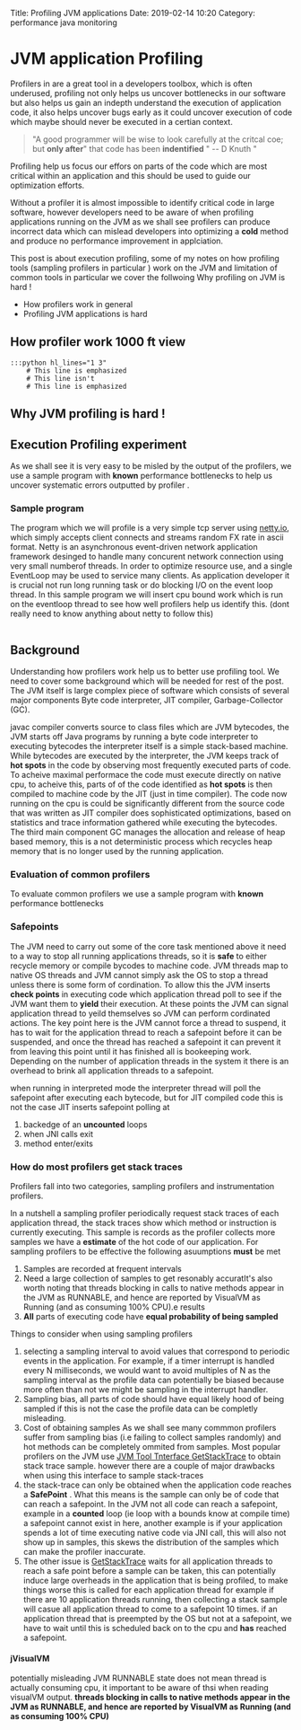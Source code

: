 Title: Profiling JVM applications
Date: 2019-02-14 10:20
Category: performance java monitoring
# JVM application Profiling 
Profilers in are a great tool in a developers toolbox, which is often underused, profiling not only helps us uncover bottlenecks in our software but also helps us gain an indepth understand the execution of application code, it also helps uncover bugs early as it could uncover execution of code which maybe should never be executed in a certian context.  

>"A good programmer will be wise to look carefully at the critcal coe; but **only after**" that code has been **indentified** " -- D Knuth
>"

Profiling help us focus our effors on parts of the code which are most critical within an application and this should be used to guide our optimization efforts.

Without a profiler it is almost impossible to identify critical code in large software, however developers need to be aware of when profiling applications running on the JVM as we shall see profilers can produce incorrect data which can mislead developers into optimizing a **cold** method and produce no performance improvement in applciation.

This post is about execution profiling, some of my notes on how profiling tools (sampling profilers in particular ) work on the JVM and limitation of common tools in particular we cover the follwoing Why profiling on JVM is hard !

* How profilers work in general
* Profiling JVM applications is hard 


## How profiler work 1000 ft view
```
:::python hl_lines="1 3"
    # This line is emphasized
    # This line isn't
    # This line is emphasized
```
<script src="https://gist.github.com/isaiah-perumalla/5f5b1587acb4fbcb20cf.js"></script>
## Why JVM profiling is hard !

## Execution Profiling experiment
As we shall see it is very easy to be misled by the output of the profilers, we use a sample program with **known** performance bottlenecks to help us uncover systematic errors outputted by profiler . 

### Sample program

The program which we will profile is a very simple tcp server using [netty.io](), which simply accepts client connects and streams random FX rate in ascii format. Netty is an asynchronous event-driven network application framework desinged to handle many concurent network connection using very small numberof threads. In order to optimize resource use, and a single EventLoop may be used to service many clients. As application developer it is crucial not run long running task or do blocking I/O on the event loop thread.
In this sample program we will insert cpu bound work which is run on the eventloop thread to see how well profilers help us identify this. (dont really need to know anything about netty to follow this)

```

```






## Background

Understanding how profilers work help us to better use profiling tool. We need to cover some background which will be needed for rest of the post.
The JVM itself is large complex piece of software which consists of several major components 
Byte code interpreter, JIT compiler, Garbage-Collector (GC).

javac compiler converts source to class files which are JVM bytecodes, the JVM starts off Java programs by running a byte code interpreter to executing bytecodes the interpreter itself is a simple stack-based machine. While bytecodes are executed by the interpreter, the JVM keeps track of **hot spots** in the code by observing most frequently executed parts of code. To acheive maximal performace the code must execute directly on native cpu, to acheive this, parts of of the code identified as **hot spots** is then compiled to machine code by the JIT (just in time compiler). The code now running on the cpu is could be significantly different from  the source code that was written as JIT compiler does sophisticated optimizations, based on statistics and trace information gathered while executing the bytecodes.
The third main component GC manages the allocation and release of heap based memory, this is a not deterministic process which recycles heap memory that is no longer used by the running application.

### Evaluation of common profilers
To evaluate common profilers we use a sample program with **known** performance bottlenecks 



### Safepoints

The JVM need to carry out some of the core task mentioned above it need to a way to stop all running applications threads, 
so it is **safe** to either recycle memory or compile bycodes to machine code.
JVM threads map to native OS threads and JVM cannot simply ask the OS to stop a thread unless there is some form of cordination.
To allow this the JVM inserts **check points** in executing code which application thread poll to see if the JVM want them to **yield** their execution.
At these points the JVM can signal application thread to yeild themselves so JVM can perform cordinated actions.
The key point here is the JVM cannot force a thread to suspend, it has to wait for the application thread to reach a safepoint before it can be suspended, and once the thread has reached a safepoint it can prevent it from leaving this point until it has finished all is bookeeping work.
Depending on the number of application threads in the system it there is an overhead to brink all application threads to a safepoint.

when running in interpreted mode the interpreter thread will poll the safepoint after executing each bytecode, but for JIT compiled code this is not the case JIT inserts safepoint polling at 
1) backedge of an **uncounted** loops
2) when JNI calls exit
3) method enter/exits
   
### How do most profilers get stack traces
Profilers fall into two categories, sampling profilers and instrumentation profilers.

In a nutshell a sampling profiler periodically request stack traces of each application thread, the stack traces show which method or instruction is currently executing.
This sample is records as the profiler collects more samples we have a **estimate** of the hot code of our application.
For sampling profilers to be effective the following asuumptions **must** be met 

1) Samples are recorded at frequent intervals
2) Need a large collection of samples to get resonably accuratIt's also worth noting that threads blocking in calls to native methods appear in the JVM as RUNNABLE, and hence are reported by VisualVM as Running (and as consuming 100% CPU).e results
3) **All** parts of executing code have **equal probability of being sampled** 

Things to consider when using sampling profilers
1) selecting a sampling interval to avoid values that correspond to periodic events in the application. For example, if a timer interrupt is handled every N milliseconds, we would want to avoid multiples of N as the sampling interval as the profile data can potentially be biased because more often than not we might be sampling in the interrupt handler.
2) Sampling bias, all parts of code should have equal likely hood of being sampled if this is not the case the profile data can be completly misleading.
3) Cost of obtaining samples 
As we shall see many commmon profilers suffer from sampling bias (i.e failing to collect samples randomly) and hot methods can be completely ommited from samples.
Most popular profilers on the JVM use 
[JVM Tool Tnterface ](https://docs.oracle.com/javase/8/docs/platform/jvmti/jvmti.html#whatIs)[GetStackTrace](https://docs.oracle.com/javase/8/docs/platform/jvmti/jvmti.html#GetStackTrace) to obtain stack trace sample. however there are a couple of major drawbacks when using this interface to sample stack-traces
1) the stack-trace can only be obtained when the application code reaches a **SafePoint** . What this means is the sample can only be of code that can reach a safepoint. In the JVM not all code can reach a safepoint, example in a **counted** loop (ie loop with a bounds know at compile time) a safepoint cannot exist in here, another example is if your application spends a lot of time executing native code via JNI call, this will also not show up in samples, this skews the distribution of the samples which can make the profiler inaccurate. 
2) The other issue is [GetStackTrace](https://docs.oracle.com/javase/8/docs/platform/jvmti/jvmti.html#GetStackTrace) waits for all application threads to reach a safe point before a sample can be taken, this can potentially induce large overheads in the application that is being profiled, to make things worse this is called for each application thread for example if there are 10 application threads running, then collecting a stack sample will casue all application thread to come to a safepoint 10 times. if an application thread that is preempted by the OS but not at a safepoint, we have to wait until this is scheduled back on to the cpu and **has** reached a safepoint. 



#### jVisualVM
potentially misleading JVM RUNNABLE state does not mean thread is actually consuming cpu, it important to be aware of thsi when reading visualVM output.
**threads blocking in calls to native methods appear in the JVM as RUNNABLE, and hence are reported by VisualVM as Running (and as consuming 100% CPU)**


 
